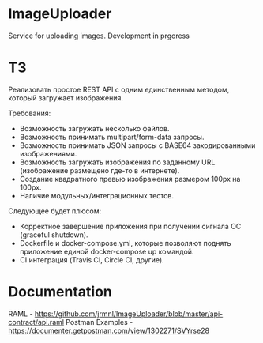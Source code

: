 # ImageUploader
Service for uploading images. Development in prgoress

# ТЗ

Реализовать простое REST API с одним единственным методом, который загружает изображения.

Требования:
- Возможность загружать несколько файлов.
- Возможность принимать multipart/form-data запросы.
- Возможность принимать JSON запросы с BASE64 закодированными изображениями.
- Возможность загружать изображения по заданному URL (изображение размещено где-то в интернете).
- Создание квадратного превью изображения размером 100px на 100px.
- Наличие модульных/интеграционных тестов.

Следующее будет плюсом:
- Корректное завершение приложения при получении сигнала ОС (graceful shutdown).
- Dockerfile и docker-compose.yml, которые позволяют поднять приложение единой docker-compose up командой.
- CI интеграция (Travis CI, Circle CI, другие).

# Documentation
RAML - https://github.com/jrmnl/ImageUploader/blob/master/api-contract/api.raml
Postman Examples - https://documenter.getpostman.com/view/1302271/SVYrse28
